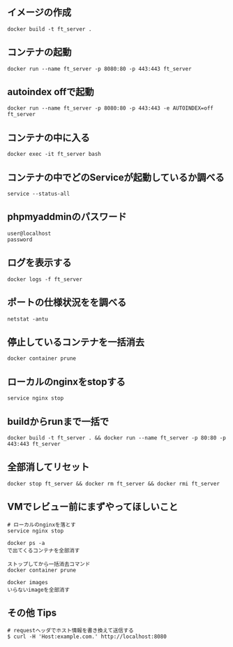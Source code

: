 ## イメージの作成

```terminal
docker build -t ft_server .
```

## コンテナの起動

```terminal
docker run --name ft_server -p 8080:80 -p 443:443 ft_server
```

## autoindex offで起動

```terminal
docker run --name ft_server -p 8080:80 -p 443:443 -e AUTOINDEX=off ft_server
```

## コンテナの中に入る

```terminal
docker exec -it ft_server bash
```

## コンテナの中でどのServiceが起動しているか調べる

```terminal
service --status-all
```

## phpmyaddminのパスワード

```terminal
user@localhost
password
```

## ログを表示する

```terminal
docker logs -f ft_server
```

## ポートの仕様状況をを調べる

```terminal
netstat -antu
```

## 停止しているコンテナを一括消去

```terminal
docker container prune
```

## ローカルのnginxをstopする

```terminal
service nginx stop
```

## buildからrunまで一括で

```terminal
docker build -t ft_server . && docker run --name ft_server -p 80:80 -p 443:443 ft_server
```

## 全部消してリセット

```terminal
docker stop ft_server && docker rm ft_server && docker rmi ft_server
```

## VMでレビュー前にまずやってほしいこと

```terminal
# ローカルのnginxを落とす
service nginx stop

docker ps -a
で出てくるコンテナを全部消す

ストップしてから一括消去コマンド
docker container prune

docker images
いらないimageを全部消す
```

## その他 Tips

```
# requestヘッダでホスト情報を書き換えて送信する
$ curl -H 'Host:example.com.' http://localhost:8080
```
